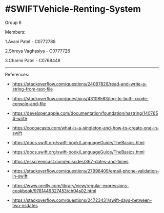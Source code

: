 #SWIFTVehicle-Renting-System
======

Group 6

Members:

1.Avani Patel - C0772788

2.Shreya Vaghasiya - C0777726

3.Charmi Patel - C0768448

-----------

References:

* https://stackoverflow.com/questions/24097826/read-and-write-a-string-from-text-file

* https://stackoverflow.com/questions/43108563/log-to-both-xcode-console-and-file

* https://developer.apple.com/documentation/foundation/nsstring/1407654-write

* https://cocoacasts.com/what-is-a-singleton-and-how-to-create-one-in-swift

* https://docs.swift.org/swift-book/LanguageGuide/TheBasics.html

* https://docs.swift.org/swift-book/LanguageGuide/TheBasics.html

* https://nsscreencast.com/episodes/367-dates-and-times

* https://stackoverflow.com/questions/27998409/email-phone-validation-in-swift

* https://www.oreilly.com/library/view/regular-expressions-cookbook/9781449327453/ch04s02.html

* https://stackoverflow.com/questions/24723431/swift-days-between-two-nsdates

